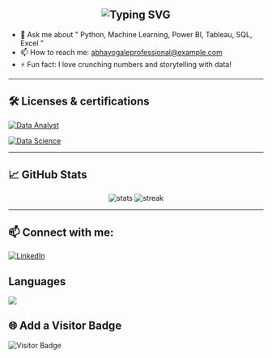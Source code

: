 <h2 align="center">
  <img src="https://readme-typing-svg.herokuapp.com?font=Montserrat&weight=600&size=26&pause=1000&color=36BCF7&center=true&vCenter=true&width=500&lines=Hi+%F0%9F%91%8B%2C+I'm+Abhay+Ogale;Aspiring+Data+Scientist+,+Data+Analyst" alt="Typing SVG" />
</h2>

- 💬 Ask me about " Python, Machine Learning, Power BI, Tableau, SQL, Excel "
- 📫 How to reach me: abhayogaleprofessional@example.com
- ⚡ Fun fact: I love crunching numbers and storytelling with data!

---

## 🛠️ Licenses & certifications

[![Data Analyst](https://img.shields.io/badge/Data%20Analyst-Certificate-blue?style=for-the-badge&logo=linkedin)](https://www.linkedin.com/in/abhay-r-ogale-529833331/details/certifications/)

[![Data Science](https://img.shields.io/badge/Data%20Science-Certificate-blue?style=for-the-badge&logo=linkedin)](https://www.linkedin.com/in/abhay-r-ogale-529833331/details/certifications/)


---

## 📈 GitHub Stats
<p align="center">
  <img src="https://github-readme-stats.vercel.app/api?username=AbhayOgale&show_icons=true&theme=github_dark" alt="stats"/>
  <img src="https://github-readme-streak-stats.herokuapp.com/?user=AbhayOgale&theme=dark" alt="streak"/>
</p>

---

## 📫 Connect with me:
[![LinkedIn](https://img.shields.io/badge/-LinkedIn-blue?style=flat-square&logo=Linkedin&logoColor=white&link=https://www.linkedin.com/in/yourprofile)](https://www.linkedin.com/in/abhay-r-ogale-529833331/)

## Languages
<img src="https://github-readme-stats.vercel.app/api/top-langs/?username=AbhayOgale&layout=compact&theme=github_dark" />

## 🌐 Add a Visitor Badge
![Visitor Badge](https://komarev.com/ghpvc/?username=AbhayOgale&style=flat-square&color=blue)
